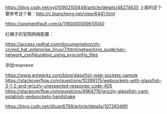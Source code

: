 https://blog.csdn.net/xy010902100449/article/details/48274635
上面的这个要参考这个看：http://c.biancheng.net/view/6441.html


https://segmentfault.com/a/1190000009610040





红帽子的官网网络配置：

https://access.redhat.com/documentation/zh-cn/red_hat_enterprise_linux/7/html/networking_guide/sec-network_configuration_using_sysconfig_files


添加respoese

https://www.antwerkz.com/blog/glassfish-web-sockets-sample
https://stackoverflow.com/questions/10399175/websockets-with-glassfish-3-1-2-and-grizzly-unexpected-response-code-405
https://stackoverflow.com/questions/9964716/grizzly-glassfish-cant-establish-websockets-handshake



https://blog.csdn.net/diluan6799/article/details/107260490
